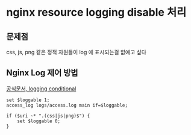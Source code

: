 # nginx resource logging disable 처리

## 문제점
css, js, png 같은 정적 자원들이 log 에 표시되는걸 없애고 싶다

## Nginx Log 제어 방법

[공식문서, logging conditional](https://docs.nginx.com/nginx/admin-guide/monitoring/logging/#conditional)

```
set $loggable 1;
access_log logs/access.log main if=$loggable;

if ($uri ~* ".(css|js|png)$") {
    set $loggable 0;
}
```